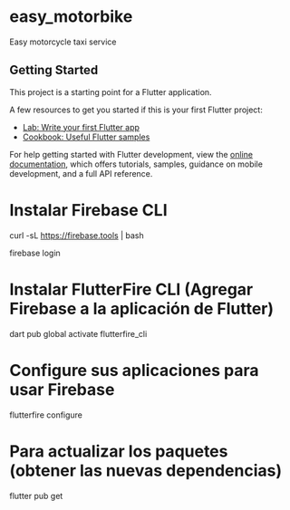 # easy_motorbike

Easy motorcycle taxi service

## Getting Started

This project is a starting point for a Flutter application.

A few resources to get you started if this is your first Flutter project:

- [Lab: Write your first Flutter app](https://docs.flutter.dev/get-started/codelab)
- [Cookbook: Useful Flutter samples](https://docs.flutter.dev/cookbook)

For help getting started with Flutter development, view the
[online documentation](https://docs.flutter.dev/), which offers tutorials,
samples, guidance on mobile development, and a full API reference.


# Instalar Firebase CLI

curl -sL https://firebase.tools | bash

firebase login

# Instalar FlutterFire CLI (Agregar Firebase a la aplicación de Flutter)

dart pub global activate flutterfire_cli

# Configure sus aplicaciones para usar Firebase

flutterfire configure

# Para actualizar los paquetes (obtener las nuevas dependencias)

flutter pub get 
